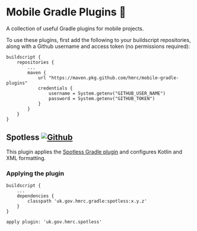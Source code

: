 # Mobile Gradle Plugins 🐘

A collection of useful Gradle plugins for mobile projects.

To use these plugins, first add the following to your buildscript repositories, along with a Github username and access token (no permissions required):

```
buildscript {
    repositories {
        ...
        maven {
            url "https://maven.pkg.github.com/hmrc/mobile-gradle-plugins"
            credentials {
                username = System.getenv("GITHUB_USER_NAME")
                password = System.getenv("GITHUB_TOKEN")
            }
        }
    }
}
```

## Spotless  [![Github](https://img.shields.io/github/release/hmrc/mobile-gradle-plugins.svg)](https://gitHub.com/hmrc/mobile-gradle-plugins/releases/)

This plugin applies the [Spotless Gradle plugin](https://github.com/diffplug/spotless/tree/master/plugin-gradle) and configures Kotlin and XML formatting.

### Applying the plugin

```
buildscript {
    ...
    dependencies {
        classpath 'uk.gov.hmrc.gradle:spotless:x.y.z'
    }
}

apply plugin: 'uk.gov.hmrc.spotless'
```

